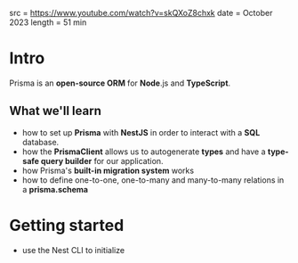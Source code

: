 src = https://www.youtube.com/watch?v=skQXoZ8chxk
date = October 2023
length = 51 min

# Intro

Prisma is an **open-source ORM** for **Node**.js and **TypeScript**.  

## What we'll learn

- how to set up **Prisma** with **NestJS** in order to interact with a **SQL** database.  
- how the **PrismaClient** allows us to autogenerate **types** and have a **type-safe query builder** 
  for our application.  
- how Prisma's **built-in migration system** works
- how to define one-to-one, one-to-many and many-to-many relations in a **prisma.schema**

# Getting started

- use the Nest CLI to initialize 